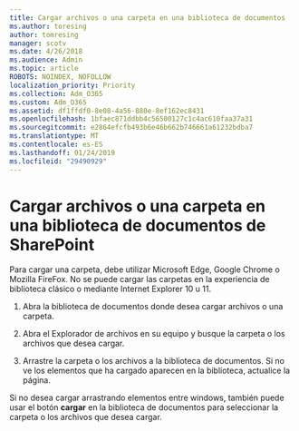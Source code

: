 ```yaml
---
title: Cargar archivos o una carpeta en una biblioteca de documentos
ms.author: toresing
author: tomresing
manager: scotv
ms.date: 4/26/2018
ms.audience: Admin
ms.topic: article
ROBOTS: NOINDEX, NOFOLLOW
localization_priority: Priority
ms.collection: Adm_O365
ms.custom: Adm_O365
ms.assetid: df1ffdf0-8e08-4a56-880e-8ef162ec8431
ms.openlocfilehash: 1bfaec871ddbb4c56500127c1c4ac610faa37a31
ms.sourcegitcommit: e2864efcfb493b6e46b662b746661a61232bdba7
ms.translationtype: MT
ms.contentlocale: es-ES
ms.lasthandoff: 01/24/2019
ms.locfileid: "29490929"
---
```

# <a name="upload-a-folder-or-files-to-a-sharepoint-document-library"></a>Cargar archivos o una carpeta en una biblioteca de documentos de SharePoint

Para cargar una carpeta, debe utilizar Microsoft Edge, Google Chrome o Mozilla FireFox. No se puede cargar las carpetas en la experiencia de biblioteca clásico o mediante Internet Explorer 10 u 11.
  
1. Abra la biblioteca de documentos donde desea cargar archivos o una carpeta.
    
2. Abra el Explorador de archivos en su equipo y busque la carpeta o los archivos que desea cargar.
    
3. Arrastre la carpeta o los archivos a la biblioteca de documentos. Si no ve los elementos que ha cargado aparecen en la biblioteca, actualice la página. 
    
Si no desea cargar arrastrando elementos entre windows, también puede usar el botón **cargar** en la biblioteca de documentos para seleccionar la carpeta o los archivos que desea cargar. 
  

